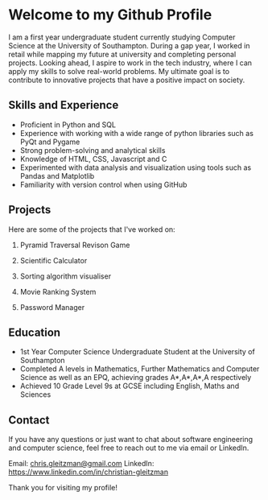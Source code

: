 # Welcome to my Github Profile

I am a first year undergraduate student currently studying Computer Science at the University of Southampton. During a gap year, I worked in retail while mapping my future at university and completing personal projects. Looking ahead, I aspire to work in the tech industry, where I can apply my skills to solve real-world problems. My ultimate goal is to contribute to innovative projects that have a positive impact on society.

## Skills and Experience

- Proficient in Python and SQL
- Experience with working with a wide range of python libraries such as PyQt and Pygame
- Strong problem-solving and analytical skills
- Knowledge of HTML, CSS, Javascript and C
- Experimented with data analysis and visualization using tools such as Pandas and Matplotlib
- Familiarity with version control when using GitHub
  
## Projects

Here are some of the projects that I've worked on:

1. Pyramid Traversal Revison Game

2. Scientific Calculator

3. Sorting algorithm visualiser

4. Movie Ranking System

5. Password Manager 

## Education

- 1st Year Computer Science Undergraduate Student at the University of Southampton
- Completed A levels in Mathematics, Further Mathematics and Computer Science as well as an EPQ, achieving grades A*,A*,A*,A respectively
- Achieved 10 Grade Level 9s at GCSE including English, Maths and Sciences

## Contact

If you have any questions or just want to chat about software engineering and computer science, feel free to reach out to me via email or LinkedIn.

Email: chris.gleitzman@gmail.com
LinkedIn: https://www.linkedin.com/in/christian-gleitzman

Thank you for visiting my profile!

